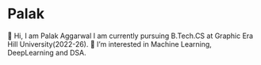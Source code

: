 # Palak
👋 Hi, I am Palak Aggarwal
I am currently pursuing B.Tech.CS at Graphic Era Hill University(2022-26).
👀 I’m interested in Machine Learning, DeepLearning and DSA.
